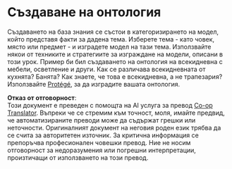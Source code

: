 <!--
CO_OP_TRANSLATOR_METADATA:
{
  "original_hash": "a057a8604f3976c3e309884453f1fad0",
  "translation_date": "2025-08-26T00:34:06+00:00",
  "source_file": "lessons/2-Symbolic/assignment.md",
  "language_code": "bg"
}
-->
# Създаване на онтология

Създаването на база знания се състои в категоризирането на модел, който представя факти за дадена тема. Изберете тема - като човек, място или предмет - и изградете модел на тази тема. Използвайте някои от техниките и стратегиите за изграждане на модели, описани в този урок. Пример би бил създаването на онтология на всекидневна с мебели, осветление и други. Как се различава всекидневната от кухнята? Банята? Как знаете, че това е всекидневна, а не трапезария? Използвайте [Protégé](https://protege.stanford.edu/), за да изградите вашата онтология.

**Отказ от отговорност**:  
Този документ е преведен с помощта на AI услуга за превод [Co-op Translator](https://github.com/Azure/co-op-translator). Въпреки че се стремим към точност, моля, имайте предвид, че автоматизираните преводи може да съдържат грешки или неточности. Оригиналният документ на неговия роден език трябва да се счита за авторитетен източник. За критична информация се препоръчва професионален човешки превод. Ние не носим отговорност за недоразумения или погрешни интерпретации, произтичащи от използването на този превод.